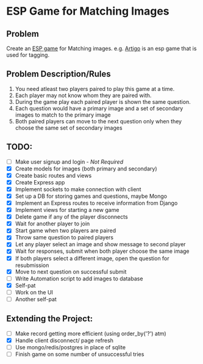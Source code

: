 # ESP Game for Matching Images


## Problem 

Create an [ESP game](http://en.wikipedia.org/wiki/ESP_game) for Matching images. e.g. [Artigo](http://www.artigo.org/) is an esp game that is used for tagging.


## Problem Description/Rules

1. You need atleast two players paired to play this game at a time. 
2. Each player may not know whom they are paired with.
3. During the game play each paired player is shown the same question.
4. Each question would have a primary image and a set of secondary images to match to the primary image
5. Both paired players can move to the next question only when they choose the same set of secondary images


## TODO:

* [ ] Make user signup and login - *Not Required*
* [x] Create models for images (both primary and secondary)
* [x] Create basic routes and views
* [x] Create Express app
* [x] Implement sockets to make connection with client
* [x] Set up a DB for storing games and questions, maybe Mongo
* [x] Implement an Express routes to receive information from Django
* [x] Implement views for starting a new game 
* [x] Delete game if any of the player disconnects
* [x] Wait for another player to join
* [x] Start game when two players are paired
* [x] Throw same question to paired players
* [x] Let any player select an image and show message to second player
* [x] Wait for responses, submit when both player choose the same image
* [x] If both players select a different image, open the question for resubmission
* [x] Move to next question on successful submit
* [ ] Write Automation script to add images to database
* [x] Self-pat
* [ ] Work on the UI
* [ ] Another self-pat

## Extending the Project:
* [ ] Make record getting more efficient (using order_by('?') atm)
* [x] Handle client disconnect/ page refresh
* [ ] Use mongo/redis/postgres in place of sqlite
* [ ] Finish game on some number of unsuccessful tries
